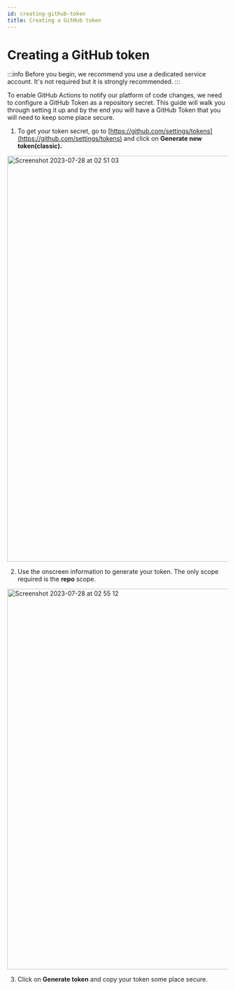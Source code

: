 ```yaml
---
id: creating-github-token
title: Creating a GitHub token
---
```


# Creating a GitHub token

:::info
Before you begin, we recommend you use a dedicated service account. It's not required but it is strongly recommended.
:::

To enable GitHub Actions to notify our platform of code changes, we need to configure a GitHub Token as a repository secret. This guide will walk you through setting it up and by the end you will have a GitHub Token that you will need to keep some place secure.


1. To get your token secret, go to [https://github.com/settings/tokens](https://github.com/settings/tokens) and click on **Generate new token(classic).**

<img width="927" alt="Screenshot 2023-07-28 at 02 51 03" src="https://github.com/GlueOps/glueops-dev-old/assets/39309699/158bbb62-6710-4933-b076-1efb8d6bdc02"/>

2. Use the onscreen information to generate your token. The only scope required is the **repo** scope. 

<img width="869" alt="Screenshot 2023-07-28 at 02 55 12" src="https://github.com/GlueOps/glueops-dev/assets/6570292/c4e4d8ef-1007-4f24-8bbd-75c4624831da"/>

3. Click on **Generate token** and copy your token some place secure.
